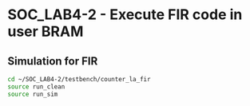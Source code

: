 # SOC_LAB4-2 - Execute FIR code in user BRAM
## Simulation for FIR
```sh
cd ~/SOC_LAB4-2/testbench/counter_la_fir
source run_clean
source run_sim
```

